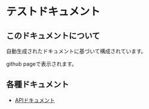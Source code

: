 # テストドキュメント

このドキュメントについて
--------------------

自動生成されたドキュメントに基づいて構成されています。

github pageで表示されます。

各種ドキュメント
-------------

* [APIドキュメント](api/index.html)
